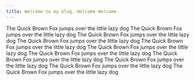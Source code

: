 ```yaml
---
title: Welcome to my blog. Welcome Welcome
---
```


The Quick Brown Fox jumps over the little lazy dog
The Quick Brown Fox jumps over the little lazy dog
The Quick Brown Fox jumps over the little lazy dog
The Quick Brown Fox jumps over the little lazy dog
The Quick Brown Fox jumps over the little lazy dog
The Quick Brown Fox jumps over the little lazy dog
The Quick Brown Fox jumps over the little lazy dog
The Quick Brown Fox jumps over the little lazy dog
The Quick Brown Fox jumps over the little lazy dog
The Quick Brown Fox jumps over the little lazy dog
The Quick Brown Fox jumps over the little lazy dog

